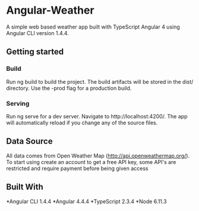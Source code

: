 # Angular-Weather
A simple web based weather app built with TypeScript Angular 4 using Angular CLI version 1.4.4.

## Getting started
### Build
Run ng build to build the project. The build artifacts will be stored in the dist/ directory. Use the -prod flag for a production build.

### Serving
Run ng serve for a dev server. Navigate to http://localhost:4200/. The app will automatically reload if you change any of the source files.

## Data Source
All data comes from Open Weather Map (http://api.openweathermap.org/). To start using create an account to get a free API key, some API's are restricted and require payment before being given access

## Built With
*Angular CLI 1.4.4
*Angular 4.4.4
*TypeScript 2.3.4
*Node 6.11.3
